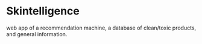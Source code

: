 # Skintelligence
web app of a recommendation machine, a database of clean/toxic products, and general information.